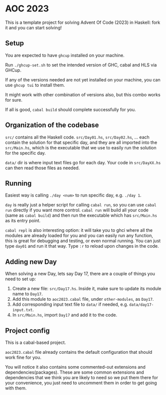 # AOC 2023

This is a template project for solving Advent Of Code (2023) in Haskell: fork it and you can start solving!

## Setup

You are expected to have `ghcup` installed on your machine.

Run `./ghcup-set.sh` to set the intended version of GHC, cabal and HLS via GHCup.

If any of the versions needed are not yet installed on your machine, you can use `ghcup tui` to install them.

It might work with other combination of versions also, but this combo works for sure.

If all is good, `cabal build` should complete successfully for you.

## Organization of the codebase

`src/` contains all the Haskell code. `src/Day01.hs`, `src/Day02.hs`, ... each contain the solution
for that specific day, and they are all imported into the `src/Main.hs`, which is the executable
that we use to easily run the solution for the specific day.

`data/` dir is where input text files go for each day.
Your code in `src/DayXX.hs` can then read those files as needed.

## Running

Easiest way is calling `./day <num>` to run specific day, e.g. `./day 1`.

`day` is really just a helper script for calling `cabal run`, so you can use `cabal run` directly if you want more control. `cabal run` will build all your code (same as `cabal build`) and then run the executable which has `src/Main.hs` as its entry point.

`cabal repl` is also interesting option: it will take you to ghci where all the modules are already
loaded for you and you can easily run any function, this is great for debugging and testing, or even
normal running. You can just type `day01` and run it that way. Type `:r` to reload upon changes in
the code.

## Adding new Day

When solving a new Day, lets say Day 17, there are a couple of things you need to set up:
1. Create a new file: `src/Day17.hs`. Inside it, make sure to update its module name to `Day17`.
2. Add this module to `aoc2023.cabal` file, under `other-modules`, as `Day17`.
3. Add corresponding input text file to `data/` if needed, e.g. `data/day17-input.txt`.
4. In `src/Main.hs`, import `Day17` and add it to the code.

## Project config

This is a cabal-based project.

`aoc2023.cabal` file already contains the default configuration that should work fine for you.

You will notice it also contains some commented-out extensions and dependencies(packages). These are
some common extensions and dependencies that we think you are likely to need so we put them there
for your convenience, you just need to uncomment them in order to get going with them.
